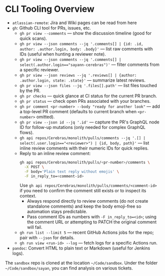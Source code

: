 # CLI Tooling Overview

- `atlassian-remote`: Jira and Wiki pages can be read from here
- `gh`: Github CLI tool for PRs, issues, etc.
  + `gh pr view --comments` — show the discussion timeline (good for quick scans).
  + `gh pr view --json comments --jq '.comments[] | {id: .id, author: .author.login, body: .body}'` — list raw comments with IDs (useful when hunting a reviewer note).
  + `gh pr view --json comments --jq '.comments[] | select(.author.login=="sayann-cerebras")'` — filter comments from a specific reviewer.
  + `gh pr view --json reviews --jq '.reviews[] | {author: .author.login, state: .state}'` — summarize latest reviews.
  + `gh pr view --json files --jq '.files[].path'` — list files touched by the PR.
  + `gh pr checks` — quick glance at CI status for the current PR branch.
  + `gh pr status` — check open PRs associated with your branches.
  + `gh pr comment <pr-number> --body "ready for another look"` — add a top-level PR comment (defaults to current branch when `<pr-number>` omitted).
  + `gh pr view --json id --jq '.id'` — capture the PR's GraphQL node ID for follow-up mutations (only needed for complex GraphQL flows).
  + `gh api repos/Cerebras/monolith/pulls/comments --jq '.[] | select(.user.login=="<reviewer>") | {id, body, path}'` — list inline review comments with their numeric IDs for quick replies.
  + Reply to an inline review comment:
    ```sh
    gh api repos/Cerebras/monolith/pulls/<pr-number>/comments \
      -X POST \
      -F body='Plain text reply without emojis' \
      -F in_reply_to=<comment-id>
    ```
    Use `gh api repos/Cerebras/monolith/pulls/comments/<comment-id>` if you need to confirm the comment still exists or to inspect its context.
    - Always respond directly to review comments (do not create standalone comments) and keep the body emoji-free so automation stays predictable.
    - Pass comment IDs as numbers with `-F in_reply_to=<id>`; using the comment URL or attempting to PATCH the original comment will fail.
  + `gh run list --limit 5` — recent GitHub Actions jobs for the repo; pair with `--json` for details.
  + `gh run view <run-id> --log` — fetch logs for a specific Actions run.
- `pandoc`: Convert HTML to plain text or Markdown (useful for Jenkins logs).

The `sandbox` repo is cloned at the location `~/Code/sandbox`. Under the folder `~/Code/sandbox/sayan`, you can find analysis on various tickets.
